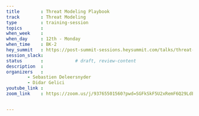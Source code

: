 ```yaml
---
title        : Threat Modeling Playbook
track        : Threat Modeling
type         : training-session
topics       :
when_week    : 
when_day     : 12th - Monday
when_time    : BK-2
hey_summit   : https://post-summit-sessions.heysummit.com/talks/threat-modeling-playbook-session-one/
session_slack:
status       :            # draft, review-content
description  :
organizers   : 
        - Sebastien Deleersnyder
        - Didar Gelici 
youtube_link : 
zoom_link    : https://zoom.us/j/93765501560?pwd=SGFkSkF5U2xRemF6Q29LdENZTTZsdz09


---
```

